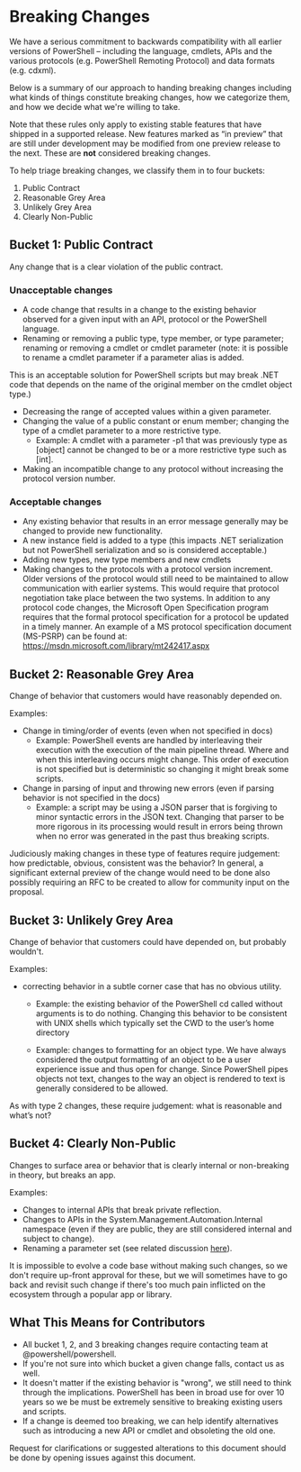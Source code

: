# Breaking Changes

We have a serious commitment to backwards compatibility with all earlier versions of PowerShell – including the language, cmdlets, APIs and the various protocols (e.g. PowerShell Remoting Protocol) and data formats (e.g. cdxml).

Below is a summary of our approach to handing breaking changes including what kinds of things constitute breaking changes, how we categorize them, and how we decide what we're willing to take.

Note that these rules only apply to existing stable features that have shipped in a supported release. New features marked as “in preview” that are still under development may be modified from one preview release to the next.
These are **not** considered breaking changes.

To help triage breaking changes, we classify them in to four buckets:

1. Public Contract
1. Reasonable Grey Area
1. Unlikely Grey Area
1. Clearly Non-Public

## Bucket 1: Public Contract

Any change that is a clear violation of the public contract.

### Unacceptable changes

+ A code change that results in a change to the existing behavior observed for a given input with an API, protocol or the PowerShell language.
+ Renaming or removing a public type, type member, or type parameter; renaming or removing a cmdlet or cmdlet parameter (note: it is possible to rename a cmdlet parameter if a parameter alias is added.

This is an acceptable solution for PowerShell scripts but may break .NET code that depends on the name of the original member on the cmdlet object type.)

+ Decreasing the range of accepted values within a given parameter.
+ Changing the value of a public constant or enum member; changing the type of a cmdlet parameter to a more restrictive type.
    + Example: A cmdlet with a parameter -p1 that was previously type as [object] cannot be changed to be or a more restrictive type such as [int].
+ Making an incompatible change to any protocol without increasing the protocol version number.

### Acceptable changes

+ Any existing behavior that results in an error message generally may be changed to provide new functionality.
+ A new instance field is added to a type (this impacts .NET serialization but not PowerShell serialization and so is considered acceptable.)
+ Adding new types, new type members and new cmdlets
+ Making changes to the protocols with a protocol version increment. Older versions of the protocol would still need to be maintained to allow communication with earlier systems. This would require that protocol negotiation take place between the two systems. In addition to any protocol code changes, the Microsoft Open Specification program requires that the formal protocol specification for a protocol be updated in a timely manner.  An example of a MS protocol specification document (MS-PSRP) can be found at: https://msdn.microsoft.com/library/mt242417.aspx

## Bucket 2: Reasonable Grey Area

Change of behavior that customers would have reasonably depended on.

Examples:

+ Change in timing/order of events (even when not specified in docs)
    + Example: PowerShell events are handled by interleaving their execution with the execution of the main pipeline thread. Where and when this interleaving occurs might change. This order of execution is not specified but is deterministic so changing it might break some scripts.
+ Change in parsing of input and throwing new errors (even if parsing behavior is not specified in the docs)
    + Example: a script may be using a JSON parser that is forgiving to minor syntactic errors in the JSON text. Changing that parser to be more rigorous in its processing would result in errors being thrown when no error was generated in the past thus breaking scripts.

Judiciously making changes in these type of features require judgement: how predictable, obvious, consistent was the behavior?
In general, a significant external preview of the change would need to be done also possibly requiring an RFC to be created to allow for community input on the proposal.

## Bucket 3: Unlikely Grey Area

Change of behavior that customers could have depended on, but probably wouldn't.

Examples:

+ correcting behavior in a subtle corner case that has no obvious utility.

    + Example: the existing behavior of the PowerShell cd called without arguments is to do nothing. Changing this behavior to be consistent with UNIX shells which typically set the CWD to the user’s home directory

    + Example: changes to formatting for an object type. We have always considered the output formatting of an object to be a user experience issue and thus open for change. Since PowerShell pipes objects not text, changes to the way an object is rendered to text is generally considered to be allowed.

As with type 2 changes, these require judgement: what is reasonable and what’s not?

## Bucket 4: Clearly Non-Public

Changes to surface area or behavior that is clearly internal or non-breaking in theory, but breaks an app.

Examples:

+ Changes to internal APIs that break private reflection.
+ Changes to APIs in the System.Management.Automation.Internal namespace (even if they are public, they are still considered internal and subject to change).
+ Renaming a parameter set (see related discussion [here](https://github.com/PowerShell/PowerShell/issues/10058)).

It is impossible to evolve a code base without making such changes, so we don't require up-front approval for these, but we will sometimes have to go back and
revisit such change if there's too much pain inflicted on the ecosystem through a popular app or library.

## What This Means for Contributors

+ All bucket 1, 2, and 3 breaking changes require contacting team at @powershell/powershell.
+ If you're not sure into which bucket a given change falls, contact us as well.
+ It doesn't matter if the existing behavior is "wrong", we still need to think through the implications. PowerShell has been in broad use for over 10 years so we be must be extremely sensitive to breaking existing users and scripts.
+ If a change is deemed too breaking, we can help identify alternatives such as introducing a new API or cmdlet and obsoleting the old one.

Request for clarifications or suggested alterations to this document should be done by opening issues against this document.
